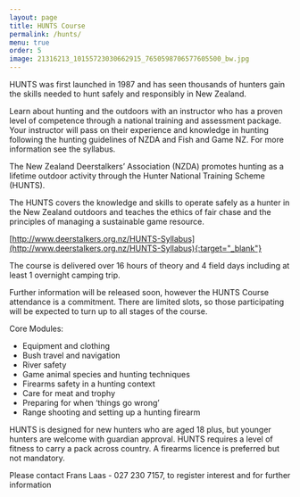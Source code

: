 ```yaml
---
layout: page
title: HUNTS Course
permalink: /hunts/
menu: true
order: 5
image: 21316213_10155723030662915_7650598706577605500_bw.jpg
---
```


HUNTS was first launched in 1987 and has seen thousands of hunters gain the skills needed to hunt safely and responsibly in New Zealand.


Learn about hunting and the outdoors with an instructor who has a proven level of 
competence through a national training and assessment package. Your instructor will 
pass on their experience and knowledge in hunting following the hunting guidelines 
of NZDA and Fish and Game NZ. For more information see the syllabus.


The New Zealand Deerstalkers’ Association (NZDA) promotes hunting as a lifetime outdoor activity through the Hunter National Training Scheme (HUNTS).


The HUNTS covers the knowledge and skills to operate safely as a hunter in the New Zealand outdoors and teaches the ethics of fair chase and the principles of managing a sustainable game resource.

[http://www.deerstalkers.org.nz/HUNTS-Syllabus](http://www.deerstalkers.org.nz/HUNTS-Syllabus){:target="_blank"}

The course is delivered over 16 hours of theory and 4 field days including at least 1 overnight camping trip.


Further information will be released soon, however the HUNTS Course attendance is a commitment. There are limited slots, so those participating will be expected to turn up to all stages of the course.


Core Modules:

* Equipment and clothing
* Bush travel and navigation
* River safety
* Game animal species and hunting techniques
* Firearms safety in a hunting context
* Care for meat and trophy
* Preparing for when ‘things go wrong’
* Range shooting and setting up a hunting firearm


HUNTS is designed for new hunters who are aged 18 plus, but younger hunters are welcome with guardian approval. HUNTS requires a level of fitness to carry a pack across country. A firearms licence is preferred but not mandatory.


Please contact Frans Laas - 027 230 7157, to register interest and for further information